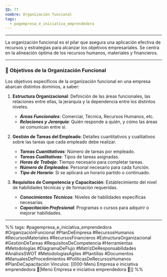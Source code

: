 ```yaml
---
ID: 77
nombre: Organización funcional
tags:
  - pagempresa_e_iniciativa_emprendedora
---
```

___

La organización funcional es el pilar que asegura una aplicación efectiva de recursos y estrategias para alcanzar los objetivos empresariales. Se centra en la alineación óptima de los recursos humanos, materiales y financieros.

---

### 🎯 Objetivos de la Organización Funcional

Los objetivos específicos de la organización funcional en una empresa abarcan distintos dominios, a saber:

1. **Estructura Organizacional**: Definición de las áreas funcionales, las relaciones entre ellas, la jerarquía y la dependencia entre los distintos niveles.
   - ***Áreas Funcionales***: Comercial, Técnica, Recursos Humanos, etc.
   - ***Relaciones y Jerarquía***: Quién responde a quién, y cómo las áreas se comunican entre sí.

2. **Gestión de Tareas del Empleado**: Detalles cuantitativos y cualitativos sobre las tareas que cada empleado debe realizar.
   - ***Tareas Cuantitativas***: Número de tareas por empleado.
   - ***Tareas Cualitativas***: Tipos de tareas asignadas.
   - ***Horas de Trabajo***: Tiempo necesario para completar tareas.
   - ***Número de Empleados***: Personal necesario para cada función.
   - ***Tipo de Horario***: Si se aplicará un horario partido o continuado.

3. **Requisitos de Competencia y Capacitación**: Establecimiento del nivel de habilidades técnicas y de formación requeridas.
   - ***Conocimientos Técnicos***: Niveles de habilidades específicas necesarias.
   - ***Capacitación Profesional***: Programas o cursos para adquirir o mejorar habilidades.

____
%%
tags:  #pagempresa_e_iniciativa_emprendedora #OrganizaciónFuncional #PlanDeEmpresa #RecursosHumanos #RecursosMateriales #RecursosFinancieros #EstructuraOrganizacional #GestiónDeTareas #RequisitosDeCompetencia #Herramientas #Metodologías #DiagramaDeFlujo #MatrizDeResponsabilidades #AnálisisSWOT #MetodologíasÁgiles #Plantillas #Documentos #ManualesDeProcedimientos #PolíticasDeRecursosHumanos #PlanDeCapacitación
Vínculos:  [[000-Menú Empresa e iniciativa emprendedora 📃|Menú Empresa e iniciativa emprendedora 📃]]
%%